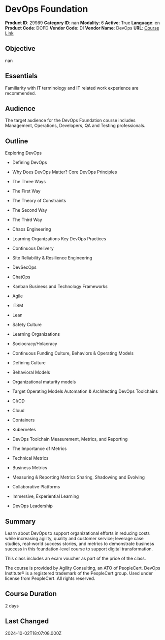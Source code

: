 # DevOps Foundation

**Product ID**: 29989
**Category ID**: nan
**Modality**: 6
**Active**: True
**Language**: en
**Product Code**: DOFD
**Vendor Code**: DI
**Vendor Name**: DevOps
**URL**: [Course Link](https://www.fastlaneus.com/course/devops-dofd)

## Objective
nan

## Essentials
Familiarity with IT terminology and IT related work experience are recommended.

## Audience
The target audience for the DevOps Foundation course includes Management, Operations, Developers, QA and Testing professionals.

## Outline
Exploring DevOps


- Defining DevOps
- Why Does DevOps Matter?
Core DevOps Principles


- The Three Ways
- The First Way
- The Theory of Constraints
- The Second Way
- The Third Way
- Chaos Engineering
- Learning Organizations
Key DevOps Practices


- Continuous Delivery
- Site Reliability & Resilience Engineering
- DevSecOps
- ChatOps
- Kanban
Business and Technology Frameworks


- Agile
- ITSM
- Lean
- Safety Culture
- Learning Organizations
- Sociocracy/Holacracy
- Continuous Funding
Culture, Behaviors & Operating Models


- Defining Culture
- Behavioral Models
- Organizational maturity models
- Target Operating Models
Automation & Architecting DevOps Toolchains


- CI/CD
- Cloud
- Containers
- Kubernetes
- DevOps Toolchain
Measurement, Metrics, and Reporting


- The Importance of Metrics
- Technical Metrics
- Business Metrics
- Measuring & Reporting Metrics
Sharing, Shadowing and Evolving


- Collaborative Platforms
- Immersive, Experiential Learning
- DevOps Leadership

## Summary
Learn about DevOps to support organizational efforts in reducing costs while increasing agility, quality and customer service; leverage case studies, real-world success stories, and metrics to demonstrate business success in this foundation-level course to support digital transformation.

This class includes an exam voucher as part of the price of the class.

The course is provided by Agility Consulting, an ATO of PeopleCert. DevOps Institute® is a registered trademark of the PeopleCert group. Used under license from PeopleCert. All rights reserved.

## Course Duration
2 days

## Last Changed
2024-10-02T18:07:08.000Z
